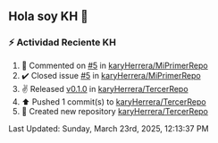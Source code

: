 ## Hola soy KH 👋

<!--
**karyHerrera/karyHerrera** is a ✨ _special_ ✨ repository because its `README.md` (this file) appears on your GitHub profile.

Here are some ideas to get you started:

- 🔭 I’m currently working on ...
- 🌱 I’m currently learning ...
- 👯 I’m looking to collaborate on ...
- 🤔 I’m looking for help with ...
- 💬 Ask me about ...
- 📫 How to reach me: ...
- 😄 Pronouns: ...
- ⚡ Fun fact: ...
-->


### :zap: Actividad Reciente KH
<!--RECENT_ACTIVITY:start-->
1. 💬 Commented on [#5](https://github.com/karyHerrera/MiPrimerRepo/issues/5#issuecomment-2705454044) in [karyHerrera/MiPrimerRepo](https://github.com/karyHerrera/MiPrimerRepo)<br>
2. ✔️ Closed issue [#5](https://github.com/karyHerrera/MiPrimerRepo/issues/5) in [karyHerrera/MiPrimerRepo](https://github.com/karyHerrera/MiPrimerRepo)<br>
3. ✌️ Released [v0.1.0](https://github.com/karyHerrera/TercerRepo/releases/tag/v0.1.0) in [karyHerrera/TercerRepo](https://github.com/karyHerrera/TercerRepo)<br>
4. ⬆️ Pushed 1 commit(s) to [karyHerrera/TercerRepo](https://github.com/karyHerrera/TercerRepo)<br>
5. 📔 Created new repository [karyHerrera/TercerRepo](https://github.com/karyHerrera/TercerRepo)<br>
<!--RECENT_ACTIVITY:end-->
<!--RECENT_ACTIVITY:last_update-->
Last Updated: Sunday, March 23rd, 2025, 12:13:37 PM
<!--RECENT_ACTIVITY:last_update_end-->
